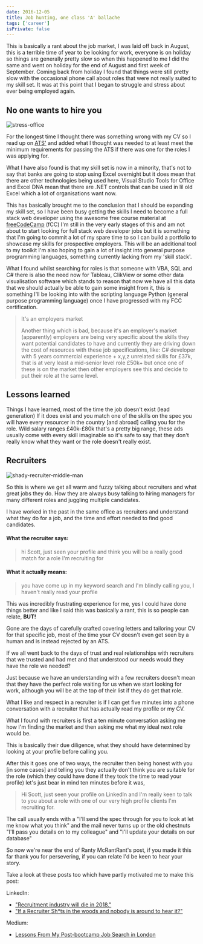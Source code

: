 ```yaml
---
date: 2016-12-05
title: Job hunting, one class 'A' ballache
tags: ['career']
isPrivate: false
---
```


This is basically a rant about the job market, I was laid off back in
August, this is a terrible time of year to be looking for work,
everyone is on holiday so things are generally pretty slow so when
this happened to me I did the same and went on holiday for the end of
August and first week of September. Coming back from holiday I found
that things were still pretty slow with the occasional phone call
about roles that were not really suited to my skill set. It was at
this point that I began to struggle and stress about ever being
employed again.

## No one wants to hire you

![stress-office]

For the longest time I thought there was something wrong with my CV so
I read up on [ATS'] and added what I thought was needed to at least
meet the minimum requirements for passing the ATS if there was one for
the roles I was applying for.

What I have also found is that my skill set is now in a minority,
that's not to say that banks are going to stop using Excel overnight
but it does mean that there are other technologies being used here,
Visual Studio Tools for Office and Excel DNA mean that there are .NET
controls that can be used in lil old Excel which a lot of
organisations want now.

This has basically brought me to the conclusion that I should be
expanding my skill set, so I have been busy getting the skills I need
to become a full stack web developer using the awesome free course
material at [freeCodeCamp] (fCC) I'm still in the very early stages of
this and am not about to start looking for full stack web developer
jobs but it is something that I'm going to commit a lot of my spare
time to so I can build a portfolio to showcase my skills for
prospective employers. This will be an additional tool to my toolkit
I'm also hoping to gain a lot of insight into general purpose
programming languages, something currently lacking from my 'skill
stack'.

What I found whilst searching for roles is that someone with VBA, SQL
and C# there is also the need now for Tableau, ClikView or some other
data visualisation software which stands to reason that now we have
all this data that we should actually be able to gain some insight
from it, this is something I'll be looking into with the scripting
language Python (general purpose programming language) once I have
progressed with my FCC certification.

> It's an employers market
>
> Another thing which is bad, because it's an employer's market
> (apparently) employers are being very specific about the skills they
> want potential candidates to have and currently they are driving
> down the cost of resources with these job specifications, like: C#
> developer with 5 years commercial experience + x,y,z unrelated
> skills for £37k, that is at very least a mid-senior level role £50k+
> but once one of these is on the market then other employers see this
> and decide to put their role at the same level.

## Lessons learned

Things I have learned, most of the time the job doesn't exist (lead
generation) If it does exist and you match one of the skills on the
spec you will have every resourcer in the country [and abroad] calling
you for the role. Wild salary ranges £40k-£80k that's a pretty big
range, these ads usually come with every skill imaginable so it's safe
to say that they don't really know what they want or the role doesn't
really exist.

## Recruiters

![shady-recruiter-middle-man]

So this is where we get all warm and fuzzy talking about recruiters
and what great jobs they do. How they are always busy talking to
hiring managers for many different roles and juggling multiple
candidates.

I have worked in the past in the same office as recruiters and
understand what they do for a job, and the time and effort needed to
find good candidates.

#### What the recruiter says:

> hi Scott, just seen your profile and think you will be a really good
> match for a role I'm recruiting for

#### What it actually means:

> you have come up in my keyword search and I'm blindly calling you, I
> haven't really read your profile

This was incredibly frustrating experience for me, yes I could have
done things better and like I said this was basically a rant, this is
so people can relate, **BUT!**

Gone are the days of carefully crafted covering letters and tailoring
your CV for that specific job, most of the time your CV doesn't even
get seen by a human and is instead rejected by an ATS.

If we all went back to the days of trust and real relationships with
recruiters that we trusted and had met and that understood our needs
would they have the role we needed?

Just because we have an understanding with a few recruiters doesn't
mean that they have the perfect role waiting for us when we start
looking for work, although you will be at the top of their list if
they do get that role.

What I like and respect in a recruiter is if I can get five minutes
into a phone conversation with a recruiter that has actually read my
profile or my CV.

What I found with recruiters is first a ten minute conversation asking
me how I'm finding the market and then asking me what my ideal next
role would be.

This is basically their due diligence, what they should have
determined by looking at your profile before calling you.

After this it goes one of two ways, the recruiter then being honest
with you [in some cases] and telling you they actually don't think you
are suitable for the role (which they could have done if they took the
time to read your profile) let's just bear in mind ten minutes before
it was,

> Hi Scott, just seen your profile on LinkedIn and I'm really keen to
> talk to you about a role with one of our very high profile clients
> I'm recruiting for.

The call usually ends with a "I'll send the spec through for you to
look at let me know what you think" and the mail never turns up or the
old chestnuts "I'll pass you details on to my colleague" and "I'll
update your details on our database"

So now we're near the end of Ranty McRantRant's post, if you made it
this far thank you for persevering, if you can relate I'd be keen to
hear your story.

Take a look at these posts too which have partly motivated me to make
this post:

LinkedIn:

- ["Recruitment industry will die in 2018."]
- ["If a Recruiter Sh\*ts in the woods and nobody is around to hear
  it?"]

Medium:

- [Lessons From My Post-bootcamp Job Search in London]

<!-- Links -->

[ats']: https://lmgtfy.com/?q=what+is+an+ats
[freecodecamp]: https://www.freecodecamp.com
["recruitment industry will die in 2018."]:
  https://www.linkedin.com/pulse/recruitment-industry-die-2018-oleg-vishnepolsky
["if a recruiter sh\*ts in the woods and nobody is around to hear it?"]:
  https://www.linkedin.com/pulse/recruiter-shts-woods-nobody-around-hear-tim-chattaway
[lessons from my post-bootcamp job search in london]:
  https://medium.freecodecamp.com/lessons-from-my-post-bootcamp-job-search-in-london-cb37ea12ec2f#.ckpg5lkpa

<!-- Images -->

[stress-office]:
  https://res.cloudinary.com/defkmsrpw/image/upload/q_auto,f_auto/v1614930931/scottspence.com/stress-office-76b7f4c70276388a047bbf68a48a19a5.jpg
[shady-recruiter-middle-man]:
  https://res.cloudinary.com/defkmsrpw/image/upload/q_auto,f_auto/v1614930935/scottspence.com/shady-recruiter-middle-man-39c169147b3806bbb9898f3b553bf0a6.jpg
